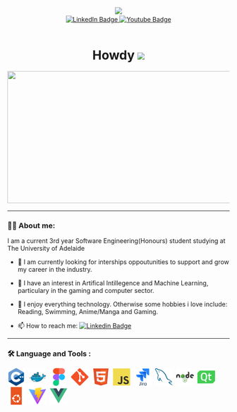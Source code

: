 <div id="header" align="center">
  <img src="https://i.giphy.com/media/v1.Y2lkPTc5MGI3NjExaHc5emNkbDRtYWMwcjB3bHlqcTVya3M4Y3pla3ZtMmYybmlpenhpeCZlcD12MV9pbnRlcm5hbF9naWZfYnlfaWQmY3Q9Zw/6ib6KPmkeAjDTxMxij/giphy.gif" width="100"/> 

  <div id="badges">
  <a href="www.linkedin.com/in/jesse11">
    <img src="https://img.shields.io/badge/LinkedIn-blue?style=for-the-badge&logo=linkedin&logoColor=white" alt="LinkedIn Badge"/>
  </a>
  <a href="https://www.youtube.com/@CompSci-R-Us">
    <img src="https://img.shields.io/badge/YouTube-red?style=for-the-badge&logo=youtube&logoColor=white" alt="Youtube Badge"/>
  </a>
</div>

<img src="https://komarev.com/ghpvc/?username=Jesse-11&style=flat-square&color=blue" alt=""/>

<h1>
  Howdy
  <img src="https://media.giphy.com/media/hvRJCLFzcasrR4ia7z/giphy.gif" width="30px"/>
</h1>
</div>


<div align="center">
  <img src="https://i.giphy.com/media/v1.Y2lkPTc5MGI3NjExYzNxcDZ5d3dhcHQzb3pvaG5hOGFsODV1OWRqMXk5NHJ6M215NDVtdiZlcD12MV9pbnRlcm5hbF9naWZfYnlfaWQmY3Q9Zw/13HgwGsXF0aiGY/giphy.gif" width="600" height="300"/>
</div>

---

### 👨‍💻 About me:

I am a current 3rd year Software Engineering(Honours) student studying at The University of Adelaide
- 🔭 I am currently looking for interships oppoutunities to support and grow my career in the industry.

- 📖 I have an interest in Artifical Intillegence and Machine Learning, particulary in the gaming and computer sector.
  
- 🌱 I enjoy everything technology. Otherwise some hobbies i love include: Reading, Swimming, Anime/Manga and Gaming.

- 📫 How to reach me: [![Linkedin Badge](https://img.shields.io/badge/-LinkedIn-blue?style=flat&logo=Linkedin&logoColor=white)](www.linkedin.com/in/jesse11)

---

### 🛠️ Language and Tools :
<div>
  <img src="https://github.com/devicons/devicon/blob/master/icons/cplusplus/cplusplus-original.svg" title="ClusPlus" alt="C++" width="40" height="40"/>&nbsp;
  <img src="https://github.com/devicons/devicon/blob/master/icons/docker/docker-original.svg" title="Docker" alt="Docker" width="40" height="40"/>&nbsp;
  <img src="https://github.com/devicons/devicon/blob/master/icons/figma/figma-original.svg" title="Figma" alt="Figma" width="40" height="40"/>&nbsp;
  <img src="https://github.com/devicons/devicon/blob/master/icons/git/git-original.svg" title="Git" alt="Git" width="40" height="40"/>&nbsp;
  <img src="https://github.com/devicons/devicon/blob/master/icons/html5/html5-original.svg" title="HTML" alt="HTML" width="40" height="40"/>&nbsp;
  <img src="https://github.com/devicons/devicon/blob/master/icons/javascript/javascript-original.svg" title="Javascript" alt="Javascript" width="40" height="40"/>&nbsp;
  <img src="https://github.com/devicons/devicon/blob/master/icons/jira/jira-original-wordmark.svg" title="Jira" alt="Jira" width="40" height="40"/>&nbsp;
  <img src="https://github.com/devicons/devicon/blob/master/icons/mysql/mysql-original.svg" title="Mysql" alt="Mysql" width="40" height="40"/>&nbsp;
  <img src="https://github.com/devicons/devicon/blob/master/icons/nodejs/nodejs-original-wordmark.svg" title="Node" alt="Node" width="40" height="40"/>&nbsp;
  <img src="https://github.com/devicons/devicon/blob/master/icons/qt/qt-original.svg" title="QT" alt="QT" width="40" height="40"/>&nbsp;
  <img src="https://github.com/devicons/devicon/blob/master/icons/ubuntu/ubuntu-original.svg" title="Ubuntu" alt="Ubuntu" width="40" height="40"/>&nbsp;
  <img src="https://github.com/devicons/devicon/blob/master/icons/vitejs/vitejs-original.svg" title="Vite" alt="Vite" width="40" height="40"/>&nbsp;
  <img src="https://github.com/devicons/devicon/blob/master/icons/vuejs/vuejs-original.svg" title="Vue" alt="Vue" width="40" height="40"/>&nbsp;
</div>
<!--
Here are some ideas to get you started:

- 🔭 I’m currently working on ...
- 🌱 I’m currently learning ...
- 👯 I’m looking to collaborate on ...
- 🤔 I’m looking for help with ...
- 💬 Ask me about ...
- 📫 How to reach me: ...
- 😄 Pronouns: ...
- ⚡ Fun fact: ...
-->
